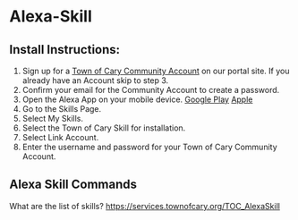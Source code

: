 # Alexa-Skill
## Install Instructions:

1. Sign up for a [Town of Cary Community Account](https://services.townofcary.org/CommunitiesSelfReg) on our portal site.  If you already have an Account skip to step 3.
2. Confirm your email for the Community Account to create a password.
3. Open the Alexa App on your mobile device. [Google Play](https://play.google.com/store/apps/details?id=com.amazon.dee.app&hl=en) [Apple](https://itunes.apple.com/ca/app/amazon-alexa/id944011620?mt=8)
4. Go to the Skills Page.
5. Select My Skills.
6. Select the Town of Cary Skill for installation.
7. Select Link Account.
8. Enter the username and password for your Town of Cary Community Account.

## Alexa Skill Commands
What are the list of skills?
https://services.townofcary.org/TOC_AlexaSkill
